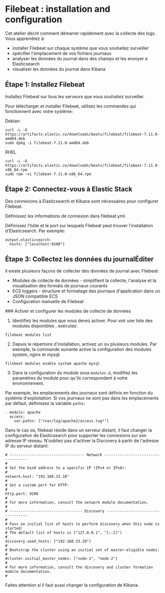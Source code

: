Filebeat : installation and configuration
==
Cet atelier décrit comment démarrer rapidement avec la collecte des logs. Vous apprendrez à:

* installer Filebeat sur chaque système que vous souhaitez surveiller
* spécifier l'emplacement de vos fichiers journaux
* analyser les données du journal dans des champs et les envoyer à Elasticsearch
* visualiser les données du journal dans Kibana

## Étape 1: Installez Filebeat

Installez Filebeat sur tous les serveurs que vous souhaitez surveiller.

Pour télécharger et installer Filebeat, utilisez les commandes qui fonctionnent avec votre système:

Debian:
```
curl -L -O https://artifacts.elastic.co/downloads/beats/filebeat/filebeat-7.11.0-amd64.deb
sudo dpkg -i filebeat-7.11.0-amd64.deb
```
RHEL
```
curl -L -O https://artifacts.elastic.co/downloads/beats/filebeat/filebeat-7.11.0-x86_64.rpm
sudo rpm -vi filebeat-7.11.0-x86_64.rpm
```

## Étape 2: Connectez-vous à Elastic Stack

Des connexions à Elasticsearch et Kibana sont nécessaires pour configurer Filebeat.

Définissez les informations de connexion dans filebeat.yml.

Définissez l'hôte et le port sur lesquels Filebeat peut trouver l'installation d'Elasticsearch. Par exemple:
```
output.elasticsearch:
  hosts: ["localhost:9200"]
```
## Étape 3: Collectez les données du journalÉditer
Il existe plusieurs façons de collecter des données de journal avec Filebeat:

* Modules de collecte de données - simplifient la collecte, l'analyse et la visualisation des formats de journaux courants
* ECS loggers - structure et formatage des journaux d'application dans un JSON compatible ECS
* Configuration manuelle de Filebeat

### Activer et configurer les modules de collecte de données
1. Identifiez les modules que vous devez activer. Pour voir une liste des modules disponibles , exécutez:
```
filebeat modules list
```
2. Depuis le répertoire d'installation, activez un ou plusieurs modules. Par exemple, la commande suivante active la configuration des modules system, nginx et mysql:
```
filebeat modules enable system apache mysql
```
3. Dans la configuration du module sous `modules.d`, modifiez les paramètres du module pour qu'ils correspondent à votre environnement.

Par exemple, les emplacements des journaux sont définis en fonction du système d'exploitation. Si vos journaux ne sont pas dans les emplacements par défaut,
définissez la variable `paths`:
```
- module: apache
  access:
    var.paths: ["/var/log/apache2/access.log*"]
```

Dans le cas où, filebeat réside dans un serveur distant, il faut changer la configuration de Elasticsearch pour supporter les connexions sur son adresse IP réseau.
N'oubliez pas d'activer la Discovery à partir de l'adresse IP du serveur distant:

```
# ---------------------------------- Network -----------------------------------
#
# Set the bind address to a specific IP (IPv4 or IPv6):
#
network.host: "192.168.33.10"
#
# Set a custom port for HTTP:
#
http.port: 9200
#
# For more information, consult the network module documentation.
#
# --------------------------------- Discovery ----------------------------------
#
# Pass an initial list of hosts to perform discovery when this node is started:
# The default list of hosts is ["127.0.0.1", "[::1]"]
#
discovery.seed_hosts: ["192.168.33.20"]
#
# Bootstrap the cluster using an initial set of master-eligible nodes:
#
#cluster.initial_master_nodes: ["node-1", "node-2"]
#
# For more information, consult the discovery and cluster formation module documentation.
#
```

Faites attention si il faut aussi changer la configuration de Kibana.
